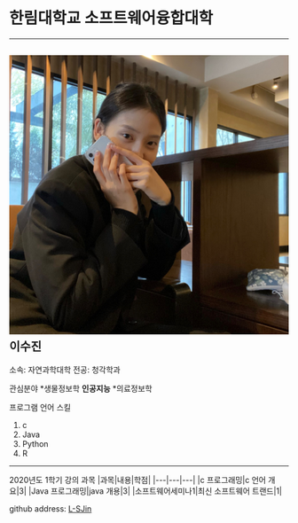 # 한림대학교 소프트웨어융합대학
---
![이력서사진](lsj.jpg)
이수진
---

소속: 자연과학대학
전공: 청각학과

관심분야 
*생물정보학
**인공지능**
*의료정보학

프로그램 언어 스킬
1. c
2. Java
3. Python
4. R

--------


2020년도 1학기 강의 과목
|과목|내용|학점|
|---|---|---|
|c 프로그래밍|c 언어 개요|3|
|Java 프로그래밍|java 개용|3|
|소프트웨어세미나1|최신 소프트웨어 트랜드|1|

github address: [L-SJin][github]

[github]:http://github.com/L-SJin

